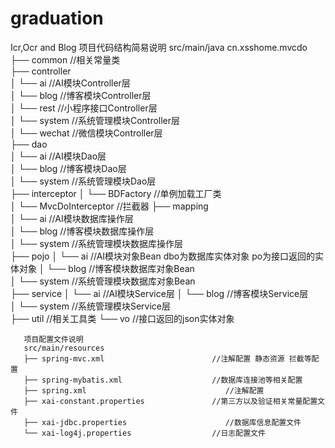 # graduation
Icr,Ocr and Blog
项目代码结构简易说明
src/main/java
cn.xsshome.mvcdo
       ├── common                                //相关常量类   
       ├── controller                            
       │       └── ai                            //AI模块Controller层       
       │       └── blog                           //博客模块Controller层          
       │       └── rest                            //小程序接口Controller层       
       │       └── system                        //系统管理模块Controller层  
       │       └── wechat                           //微信模块Controller层                      
       ├── dao                                   
       │       └── ai                            //AI模块Dao层       
       │       └── blog                           //博客模块Dao层               
       │       └── system                        //系统管理模块Dao层        
       ├── interceptor
       │       └── BDFactory                     //单例加载工厂类       
       │       └── MvcDoInterceptor              //拦截器
       ├── mapping                               
       │       └── ai                            //AI模块数据库操作层       
       │       └── blog                           //博客模块数据库操作层               
       │       └── system                        //系统管理模块数据库操作层        
       ├── pojo
       │       └── ai                            //AI模块对象Bean  dbo为数据库实体对象    po为接口返回的实体对象
       │       └── blog                           //博客模块数据库对象Bean               
       │       └── system                        //系统管理模块数据库对象Bean   
       ├── service
       │       └── ai                            //AI模块Service层
       │       └── blog                           //博客模块Service层               
       │       └── system                        //系统管理模块Service层  
       ├── util                                     //相关工具类
       └── vo                                    //接口返回的json实体对象
       
       项目配置文件说明
       src/main/resources
       ├── spring-mvc.xml                        //注解配置 静态资源 拦截等配置  
       ├── spring-mybatis.xml                    //数据库连接池等相关配置
       ├── spring.xml                               //注解配置
       ├── xai-constant.properties               //第三方以及验证相关常量配置文件
       ├── xai-jdbc.properties                      //数据库信息配置文件                            
       └── xai-log4j.properties                  //日志配置文件
